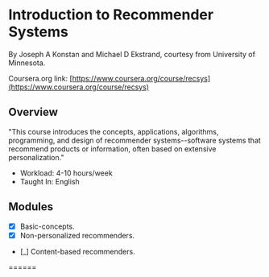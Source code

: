 # Introduction to Recommender Systems

By Joseph A Konstan and Michael D Ekstrand, 
courtesy from University of Minnesota.

Coursera.org link: [https://www.coursera.org/course/recsys](https://www.coursera.org/course/recsys)

## Overview
"This course introduces the concepts, applications, algorithms, programming, and design of recommender systems--software 
systems that recommend products or information, often based on extensive personalization."


* Workload: 4-10 hours/week
* Taught In: English

## Modules

* [X] Basic-concepts.
* [X] Non-personalized recommenders.
* [_] Content-based recommenders.

======
